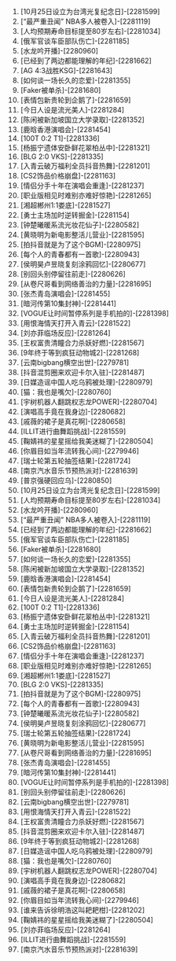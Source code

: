 
1. [10月25日设立为台湾光复纪念日]-[2281599]
1. [“最严重丑闻” NBA多人被卷入]-[2281119]
1. [人均预期寿命目标提至80岁左右]-[2281034]
1. [俄军官谈车臣部队伤亡]-[2281185]
1. [水龙吟开播]-[2280960]
1. [已经到了两边都能理解的年纪]-[2281662]
1. [AG 4:3战胜KSG]-[2281643]
1. [如何谈一场长久的恋爱]-[2281355]
1. [Faker被单杀]-[2281680]
1. [表情包新贵轮到企鹅了]-[2281659]
1. [今日人设是流光美人]-[2281284]
1. [陈闲被新加坡国立大学录取]-[2281352]
1. [鹿晗香港演唱会]-[2281454]
1. [100T 0:2 T1]-[2281336]
1. [杨振宁遗体安卧鲜花翠柏丛中]-[2281321]
1. [BLG 2:0 VKS]-[2281335]
1. [入青云破万福利全员抖音热舞]-[2281201]
1. [CS2饰品价格崩盘]-[2281163]
1. [情侣分手十年在演唱会重逢]-[2281237]
1. [职业版相见时难别亦难好惊艳]-[2281265]
1. [湘超郴州1:1娄底]-[2281527]
1. [勇士主场加时逆转掘金]-[2281154]
1. [钟楚曦暖系流光妆花仙子]-[2280582]
1. [黄晓明为新电影整活儿营业]-[2281595]
1. [拍抖音就是为了这个BGM]-[2280975]
1. [每个人的青春都有一首歌]-[2280943]
1. [侯明昊卢昱晓复刻涂鸦回忆]-[2280677]
1. [别回头别停留往前走]-[2280626]
1. [从卷尺哥看到网络善治的力量]-[2281695]
1. [张杰青岛演唱会]-[2281455]
1. [暗河传第10集封神]-[2281441]
1. [VOGUE让时间暂停系列是手机拍的]-[2281398]
1. [用恨海情天打开入青云]-[2281522]
1. [刘亦菲临场反应]-[2281264]
1. [王权富贵清瞳合力杀妖好燃]-[2281567]
1. [9年终于等到疯狂动物城2]-[2281268]
1. [云南bigbang横空出世]-[2279781]
1. [抖音混剪圈来欢迎卡尔入驻]-[2281487]
1. [日媒造谣中国人吃乌鸦被处理]-[2280979]
1. [猫：我也是嘴欠]-[2280760]
1. [宇树机器人翻跳权志龙POWER]-[2280704]
1. [演唱高手竟在我身边]-[2280682]
1. [戚薇的裙子是真花啊]-[2280658]
1. [ILLIT进行曲舞蹈挑战]-[2281559]
1. [鞠婧祎的星星摇给我美迷糊了]-[2280504]
1. [你眉目如当年流转我心间]-[2279946]
1. [瑞士轮第五轮抽签结果]-[2281724]
1. [南京汽水音乐节预热派对]-[2281639]
1. [普京强硬回应乌]-[2280850]
1. [10月25日设立为台湾光复纪念日]-[2281599]
1. [人均预期寿命目标提至80岁左右]-[2281034]
1. [水龙吟开播]-[2280960]
1. [“最严重丑闻” NBA多人被卷入]-[2281119]
1. [已经到了两边都能理解的年纪]-[2281662]
1. [俄军官谈车臣部队伤亡]-[2281185]
1. [Faker被单杀]-[2281680]
1. [如何谈一场长久的恋爱]-[2281355]
1. [陈闲被新加坡国立大学录取]-[2281352]
1. [鹿晗香港演唱会]-[2281454]
1. [表情包新贵轮到企鹅了]-[2281659]
1. [今日人设是流光美人]-[2281284]
1. [100T 0:2 T1]-[2281336]
1. [杨振宁遗体安卧鲜花翠柏丛中]-[2281321]
1. [勇士主场加时逆转掘金]-[2281154]
1. [入青云破万福利全员抖音热舞]-[2281201]
1. [CS2饰品价格崩盘]-[2281163]
1. [情侣分手十年在演唱会重逢]-[2281237]
1. [职业版相见时难别亦难好惊艳]-[2281265]
1. [湘超郴州1:1娄底]-[2281527]
1. [BLG 2:0 VKS]-[2281335]
1. [拍抖音就是为了这个BGM]-[2280975]
1. [每个人的青春都有一首歌]-[2280943]
1. [钟楚曦暖系流光妆花仙子]-[2280582]
1. [侯明昊卢昱晓复刻涂鸦回忆]-[2280677]
1. [瑞士轮第五轮抽签结果]-[2281724]
1. [黄晓明为新电影整活儿营业]-[2281595]
1. [从卷尺哥看到网络善治的力量]-[2281695]
1. [张杰青岛演唱会]-[2281455]
1. [暗河传第10集封神]-[2281441]
1. [VOGUE让时间暂停系列是手机拍的]-[2281398]
1. [别回头别停留往前走]-[2280626]
1. [云南bigbang横空出世]-[2279781]
1. [用恨海情天打开入青云]-[2281522]
1. [王权富贵清瞳合力杀妖好燃]-[2281567]
1. [抖音混剪圈来欢迎卡尔入驻]-[2281487]
1. [9年终于等到疯狂动物城2]-[2281268]
1. [日媒造谣中国人吃乌鸦被处理]-[2280979]
1. [猫：我也是嘴欠]-[2280760]
1. [宇树机器人翻跳权志龙POWER]-[2280704]
1. [演唱高手竟在我身边]-[2280682]
1. [戚薇的裙子是真花啊]-[2280658]
1. [你眉目如当年流转我心间]-[2279946]
1. [谁来告诉徐明浩这叫耙耙柑]-[2281202]
1. [鞠婧祎的星星摇给我美迷糊了]-[2280504]
1. [刘亦菲临场反应]-[2281264]
1. [ILLIT进行曲舞蹈挑战]-[2281559]
1. [南京汽水音乐节预热派对]-[2281639]